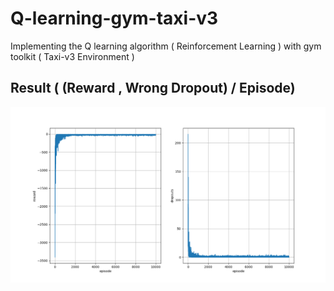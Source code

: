# Q-learning-gym-taxi-v3
Implementing the Q learning algorithm  ( Reinforcement Learning ) with gym toolkit ( Taxi-v3 Environment )

## Result ( (Reward , Wrong Dropout) / Episode)
![Reward , Wrong Dropout) / Episode](https://github.com/Ali-Fayzi/q-learning-gym-taxi-v3/blob/main/Result.png?raw=true)
